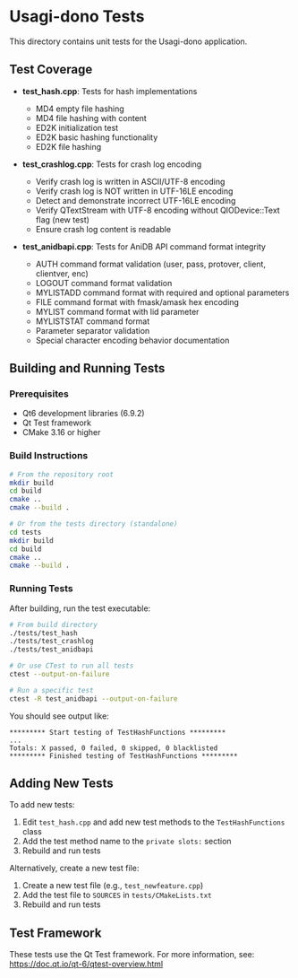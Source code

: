 # Usagi-dono Tests

This directory contains unit tests for the Usagi-dono application.

## Test Coverage

- **test_hash.cpp**: Tests for hash implementations
  - MD4 empty file hashing
  - MD4 file hashing with content
  - ED2K initialization test
  - ED2K basic hashing functionality
  - ED2K file hashing

- **test_crashlog.cpp**: Tests for crash log encoding
  - Verify crash log is written in ASCII/UTF-8 encoding
  - Verify crash log is NOT written in UTF-16LE encoding
  - Detect and demonstrate incorrect UTF-16LE encoding
  - Verify QTextStream with UTF-8 encoding without QIODevice::Text flag (new test)
  - Ensure crash log content is readable

- **test_anidbapi.cpp**: Tests for AniDB API command format integrity
  - AUTH command format validation (user, pass, protover, client, clientver, enc)
  - LOGOUT command format validation
  - MYLISTADD command format with required and optional parameters
  - FILE command format with fmask/amask hex encoding
  - MYLIST command format with lid parameter
  - MYLISTSTAT command format
  - Parameter separator validation
  - Special character encoding behavior documentation
  
## Building and Running Tests

### Prerequisites
- Qt6 development libraries (6.9.2)
- Qt Test framework
- CMake 3.16 or higher

### Build Instructions

```bash
# From the repository root
mkdir build
cd build
cmake ..
cmake --build .

# Or from the tests directory (standalone)
cd tests
mkdir build
cd build
cmake ..
cmake --build .
```

### Running Tests

After building, run the test executable:

```bash
# From build directory
./tests/test_hash
./tests/test_crashlog
./tests/test_anidbapi

# Or use CTest to run all tests
ctest --output-on-failure

# Run a specific test
ctest -R test_anidbapi --output-on-failure
```

You should see output like:
```
********* Start testing of TestHashFunctions *********
...
Totals: X passed, 0 failed, 0 skipped, 0 blacklisted
********* Finished testing of TestHashFunctions *********
```

## Adding New Tests

To add new tests:

1. Edit `test_hash.cpp` and add new test methods to the `TestHashFunctions` class
2. Add the test method name to the `private slots:` section
3. Rebuild and run tests

Alternatively, create a new test file:
1. Create a new test file (e.g., `test_newfeature.cpp`)
2. Add the test file to `SOURCES` in `tests/CMakeLists.txt`
3. Rebuild and run tests

## Test Framework

These tests use the Qt Test framework. For more information, see:
https://doc.qt.io/qt-6/qtest-overview.html

